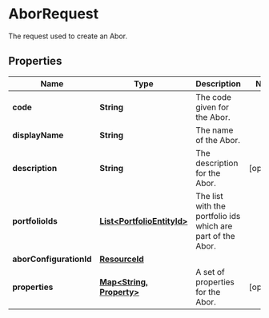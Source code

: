 

# AborRequest

The request used to create an Abor.

## Properties

Name | Type | Description | Notes
------------ | ------------- | ------------- | -------------
**code** | **String** | The code given for the Abor. | 
**displayName** | **String** | The name of the Abor. | 
**description** | **String** | The description for the Abor. |  [optional]
**portfolioIds** | [**List&lt;PortfolioEntityId&gt;**](PortfolioEntityId.md) | The list with the portfolio ids which are part of the Abor. | 
**aborConfigurationId** | [**ResourceId**](ResourceId.md) |  | 
**properties** | [**Map&lt;String, Property&gt;**](Property.md) | A set of properties for the Abor. |  [optional]



